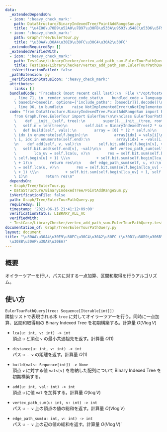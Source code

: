 ```yaml
---
data:
  _extendedDependsOn:
  - icon: ':heavy_check_mark:'
    path: DataStructure/BinaryIndexedTree/PointAddRangeSum.py
    title: "\u4E00\u70B9\u52A0\u7B97\u30FB\u533A\u9593\u548C\u53D6\u5F97"
  - icon: ':heavy_check_mark:'
    path: Graph/Tree/EulerTour.py
    title: "\u30AA\u30A4\u30E9\u30FC\u30C4\u30A2\u30FC"
  _extendedRequiredBy: []
  _extendedVerifiedWith:
  - icon: ':heavy_check_mark:'
    path: TestCase/LibraryChecker/vertex_add_path_sum.EulerTourPathQuery.test.py
    title: TestCase/LibraryChecker/vertex_add_path_sum.EulerTourPathQuery.test.py
  _isVerificationFailed: false
  _pathExtension: py
  _verificationStatusIcon: ':heavy_check_mark:'
  attributes:
    links: []
  bundledCode: "Traceback (most recent call last):\n  File \"/opt/hostedtoolcache/Python/3.9.6/x64/lib/python3.9/site-packages/onlinejudge_verify/documentation/build.py\"\
    , line 71, in _render_source_code_stat\n    bundled_code = language.bundle(stat.path,\
    \ basedir=basedir, options={'include_paths': [basedir]}).decode()\n  File \"/opt/hostedtoolcache/Python/3.9.6/x64/lib/python3.9/site-packages/onlinejudge_verify/languages/python.py\"\
    , line 96, in bundle\n    raise NotImplementedError\nNotImplementedError\n"
  code: "from DataStructure.BinaryIndexedTree.PointAddRangeSum import BinaryIndexedTree\n\
    from Graph.Tree.EulerTour import EulerTour\n\n\nclass EulerTourPathQuery(EulerTour):\n\
    \    def __init__(self, tree):\n        super().__init__(tree, root=0)\n     \
    \   self.n = len(tree)\n        self.bit = BinaryIndexedTree(2 * self.n)\n\n \
    \   def build(self, vals):\n        array = [0] * (2 * self.n)\n        for i,\
    \ idx in enumerate(self.begin):\n            array[idx] = vals[i]\n        for\
    \ i, idx in enumerate(self.end):\n            array[idx] = -vals[i]\n        self.bit.build(array)\n\
    \n    def add(self, v, val):\n        self.bit.add(self.begin[v], val)\n     \
    \   self.bit.add(self.end[v], -val)\n\n    def vertex_path_sum(self, u, v):\n\
    \        lca_uv = self.lca(u, v)\n        res = self.bit.sum(self.begin[lca_uv],\
    \ self.begin[u] + 1) \\\n            + self.bit.sum(self.begin[lca_uv] + 1, self.begin[v]\
    \ + 1)\n        return res\n\n    def edge_path_sum(self, u, v):\n        lca_uv\
    \ = self.lca(u, v)\n        res = self.bit.sum(self.begin[lca_uv] + 1, self.begin[u]\
    \ + 1) \\\n            + self.bit.sum(self.begin[lca_uv] + 1, self.begin[v] +\
    \ 1)\n        return res\n"
  dependsOn:
  - Graph/Tree/EulerTour.py
  - DataStructure/BinaryIndexedTree/PointAddRangeSum.py
  isVerificationFile: false
  path: Graph/Tree/EulerTourPathQuery.py
  requiredBy: []
  timestamp: '2021-06-15 21:41:12+09:00'
  verificationStatus: LIBRARY_ALL_AC
  verifiedWith:
  - TestCase/LibraryChecker/vertex_add_path_sum.EulerTourPathQuery.test.py
documentation_of: Graph/Tree/EulerTourPathQuery.py
layout: document
title: "\u30AA\u30A4\u30E9\u30FC\u30C4\u30A2\u30FC (\u30D1\u30B9\u306B\u5BFE\u3059\
  \u308B\u30AF\u30A8\u30EA)"
---
```


## 概要
オイラーツアーを行い、パスに対する一点加算、区間和取得を行うアルゴリズム。

## 使い方
`EulerTourPathQuery(tree: Sequence[Iterable[int]])`  
隣接リストで表現される木 `tree` に対してオイラーツアーを行う。同時に一点加算、区間和取得用の Binary Indexed Tree を初期構築する。計算量 $O(V\log V)$

- `lca(u: int, v: int) -> int`  
頂点 `u` と頂点 `v` の最小共通祖先を返す。計算量 $O(1)$

- `distance(u: int, v: int) -> int`  
パス `u - v` の距離を返す。計算量 $O(1)$

- `build(vals: Sequence[int]) -> None`  
頂点 `v` に対する値 `vals[v]` を格納した配列について Binary Indexed Tree を初期構築する。

- `add(u: int, val: int) -> int`  
頂点 `u` に値 `val` を加算する。計算量 $O(\log V)$

- `vertex_path_sum(u: int, v: int) -> int`  
パス `u - v` 上の頂点の値の総和を返す。計算量 $O(V\log V)$

- `edge_path_sum(u: int, v: int) -> int`  
パス `u - v` 上の辺の値の総和を返す。計算量 $O(V\log V)$`
